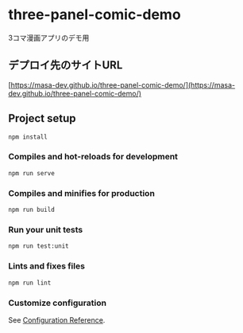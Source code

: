 # three-panel-comic-demo

3コマ漫画アプリのデモ用

## デプロイ先のサイトURL

[https://masa-dev.github.io/three-panel-comic-demo/](https://masa-dev.github.io/three-panel-comic-demo/)

## Project setup
```
npm install
```

### Compiles and hot-reloads for development
```
npm run serve
```

### Compiles and minifies for production
```
npm run build
```

### Run your unit tests
```
npm run test:unit
```

### Lints and fixes files
```
npm run lint
```

### Customize configuration
See [Configuration Reference](https://cli.vuejs.org/config/).
